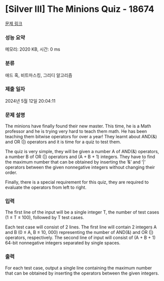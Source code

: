 # [Silver III] The Minions Quiz - 18674 

[문제 링크](https://www.acmicpc.net/problem/18674) 

### 성능 요약

메모리: 2020 KB, 시간: 0 ms

### 분류

애드 혹, 비트마스킹, 그리디 알고리즘

### 제출 일자

2024년 5월 12일 20:04:11

### 문제 설명

<p>The minions have finally found their new master. This time, he is a Math professor and he is trying very hard to teach them math. He has been teaching them bitwise operators for over a year! They learnt about AND(&) and OR (|) operators and it is time for a quiz to test them.</p>

<p>The quiz is very simple, they will be given a number A of AND(&) operators, a number B of OR (|) operators and (A + B + 1) integers. They have to find the maximum number that can be obtained by inserting the ‘&’ and ‘|’ operators between the given nonnegative integers without changing their order.</p>

<p>Finally, there is a special requirement for this quiz, they are required to evaluate the operators from left to right.</p>

### 입력 

 <p>The first line of the input will be a single integer T, the number of test cases (1 ≤ T ≤ 100), followed by T test cases.</p>

<p>Each test case will consist of 2 lines. The first line will contain 2 integers A and B (0 ≤ A, B ≤ 10, 000) representing the number of AND(&) and OR (|) operators, respectively. The second line of input will consist of (A + B + 1) 64-bit nonnegative integers separated by single spaces.</p>

### 출력 

 <p>For each test case, output a single line containing the maximum number that can be obtained by inserting the operators between the given integers.</p>

